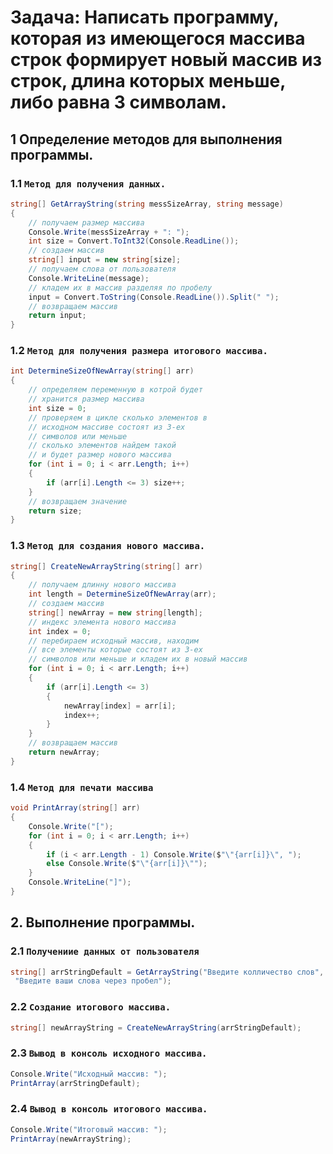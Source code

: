# Задача: Написать программу, которая из имеющегося массива строк формирует новый массив из строк, длина которых меньше, либо равна 3 символам.          

## 1 Определение методов для выполнения программы.
### 1.1 `Метод для получения данных.`
```c#
string[] GetArrayString(string messSizeArray, string message)
{
    // получаем размер массива
    Console.Write(messSizeArray + ": ");
    int size = Convert.ToInt32(Console.ReadLine());
    // создаем массив 
    string[] input = new string[size];
    // получаем слова от пользователя 
    Console.WriteLine(message);
    // кладем их в массив разделяя по пробелу
    input = Convert.ToString(Console.ReadLine()).Split(" ");
    // возвращаем массив
    return input;
}
```
### 1.2 `Метод для получения размера итогового массива.`
```c#
int DetermineSizeOfNewArray(string[] arr)
{
    // определяем переменную в котрой будет
    // хранится размер массива
    int size = 0;
    // проверяем в цикле сколько элементов в 
    // исходном массиве состоят из 3-ех  
    // символов или меньше 
    // сколько элементов найдем такой
    // и будет размер нового массива
    for (int i = 0; i < arr.Length; i++)
    {
        if (arr[i].Length <= 3) size++;
    }
    // возвращаем значение
    return size;
}
```
### 1.3 `Метод для создания нового массива.`
```c#
string[] CreateNewArrayString(string[] arr)
{
    // получаем длинну нового массива
    int length = DetermineSizeOfNewArray(arr);
    // создаем массив
    string[] newArray = new string[length];
    // индекс элемента нового массива
    int index = 0;
    // перебираем исходный массив, находим
    // все элементы которые состоят из 3-ех
    // символов или меньше и кладем их в новый массив
    for (int i = 0; i < arr.Length; i++)
    {
        if (arr[i].Length <= 3)
        {
            newArray[index] = arr[i];
            index++;
        }
    }
    // возвращаем массив
    return newArray;
}
```
### 1.4 `Метод для печати массива`
```c#
void PrintArray(string[] arr)
{
    Console.Write("[");
    for (int i = 0; i < arr.Length; i++)
    {
        if (i < arr.Length - 1) Console.Write($"\"{arr[i]}\", ");
        else Console.Write($"\"{arr[i]}\"");
    }
    Console.WriteLine("]");
}
```

## 2. Выполнение программы.
### 2.1 `Получениие данных от пользователя`
```c#
string[] arrStringDefault = GetArrayString("Введите колличество слов",
 "Введите ваши слова через пробел");
```
### 2.2 `Создание итогового массива.`
```c#
string[] newArrayString = CreateNewArrayString(arrStringDefault);
```
### 2.3 `Вывод в консоль исходного массива.`
```c#
Console.Write("Исходный массив: ");
PrintArray(arrStringDefault);
```
### 2.4 `Вывод в консоль итогового массива.`
```c#
Console.Write("Итоговый массив: ");
PrintArray(newArrayString);
```